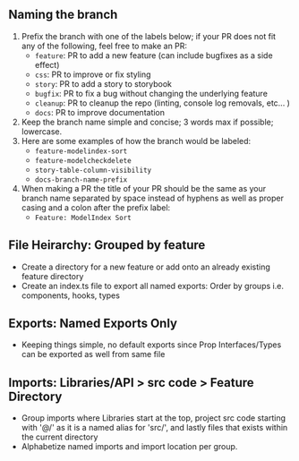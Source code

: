 ## Naming the branch
1. Prefix the branch with one of the labels below; if your PR does not fit any of the following, feel free to make an PR:
   - `feature`: PR to add a new feature (can include bugfixes as a side effect)
   - `css`: PR to improve or fix styling
   - `story`: PR to add a story to storybook
   - `bugfix`: PR to fix a bug without changing the underlying feature
   - `cleanup`: PR to cleanup the repo (linting, console log removals, etc... )
   - `docs`: PR to improve documentation
2. Keep the branch name simple and concise; 3 words max if possible; lowercase.
3. Here are some examples of how the branch would be labeled:
   - `feature-modelindex-sort`
   - `feature-modelcheckdelete`
   - `story-table-column-visibility`
   - `docs-branch-name-prefix`
4. When making a PR the title of your PR should be the same as your branch name separated by space instead of hyphens as well as proper casing and a colon after the prefix label:
   - `Feature: ModelIndex Sort`

## File Heirarchy: Grouped by feature

- Create a directory for a new feature or add onto an already existing feature directory
- Create an index.ts file to export all named exports: Order by groups i.e. components, hooks, types

## Exports: Named Exports Only

- Keeping things simple, no default exports since Prop Interfaces/Types can be exported as well from same file

## Imports: Libraries/API > src code > Feature Directory

- Group imports where Libraries start at the top, project src code starting with '@/' as it is a named alias for 'src/', and lastly files that exists within the current directory
- Alphabetize named imports and import location per group.
